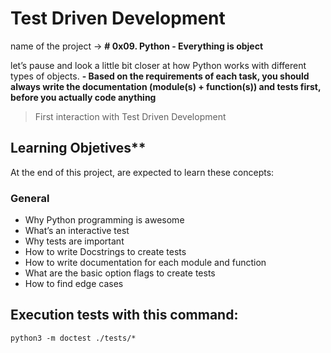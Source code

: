 # Test Driven Development

name of the project → ****# 0x09. Python - Everything is object****

let’s pause and look a little bit closer at how Python works with different types of objects. ****-   Based on the requirements of each task,  **you should always write the documentation (module(s) + function(s)) and tests first**, before you actually code anything****

> First interaction with Test Driven Development

## Learning Objetives**

At the end of this project, are expected to learn these concepts:

### General
-   Why Python programming is awesome
-   What’s an interactive test
-   Why tests are important
-   How to write Docstrings to create tests
-   How to write documentation for each module and function
-   What are the basic option flags to create tests
-   How to find edge cases

## Execution tests with this command:
  ````
  python3 -m doctest ./tests/*
  ````
